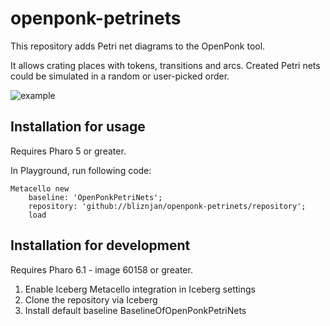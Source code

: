 # openponk-petrinets
This repository adds Petri net diagrams to the OpenPonk tool. 

It allows crating places with tokens, transitions and arcs. Created Petri nets could be simulated in a random or user-picked order.

![example](http://www.mediafire.com/convkey/6324/fed28qgushayde6zg.jpg)

## Installation for usage

Requires Pharo 5 or greater.

In Playground, run following code:
```
Metacello new
    baseline: 'OpenPonkPetriNets';
    repository: 'github://bliznjan/openponk-petrinets/repository';
    load
```

## Installation for development

Requires Pharo 6.1 - image 60158 or greater.

1. Enable Iceberg Metacello integration in Iceberg settings
1. Clone the repository via Iceberg
1. Install default baseline BaselineOfOpenPonkPetriNets
